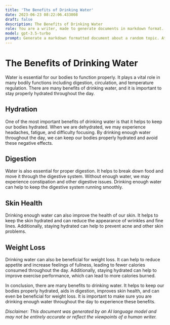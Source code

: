 ```yaml
---
title: 'The Benefits of Drinking Water'
date: 2023-06-23 08:22:06.433008
draft: false
description: The Benefits of Drinking Water
role: You are a writer, made to generate documents in markdown format. It is very important that all of the documents you generate are in valid markdown format.
model: gpt-3.5-turbo
prompt: Generate a markdown formatted document about a random topic. At the bottom, include a disclaimer explaining that the document was generated by you. The first line of the document should be the title. Make sure that the entire document is in proper markdown format, using a mix of various tags to make the document visually appealing.
---
```


# The Benefits of Drinking Water

Water is essential for our bodies to function properly. It plays a vital role in many bodily functions including digestion, circulation, and temperature regulation. There are many benefits of drinking water, and it is important to stay properly hydrated throughout the day.

## Hydration

One of the most important benefits of drinking water is that it helps to keep our bodies hydrated. When we are dehydrated, we may experience headaches, fatigue, and difficulty focusing. By drinking enough water throughout the day, we can keep our bodies properly hydrated and avoid these negative effects.

## Digestion

Water is also essential for proper digestion. It helps to break down food and move it through the digestive system. Without enough water, we may experience constipation and other digestive issues. Drinking enough water can help to keep the digestive system running smoothly.

## Skin Health

Drinking enough water can also improve the health of our skin. It helps to keep the skin hydrated and can reduce the appearance of wrinkles and fine lines. Additionally, staying hydrated can help to prevent acne and other skin problems.

## Weight Loss

Drinking water can also be beneficial for weight loss. It can help to reduce appetite and increase feelings of fullness, leading to fewer calories consumed throughout the day. Additionally, staying hydrated can help to improve exercise performance, which can lead to more calories burned.

In conclusion, there are many benefits to drinking water. It helps to keep our bodies properly hydrated, aids in digestion, improves skin health, and can even be beneficial for weight loss. It is important to make sure you are drinking enough water throughout the day to experience these benefits.

*Disclaimer: This document was generated by an AI language model and may not be entirely accurate or reflect the viewpoints of a human writer.*